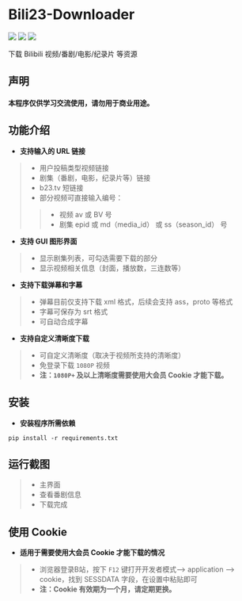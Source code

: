 # Bili23-Downloader
![](https://img.shields.io/badge/Latest_Version-1.12-green.svg) ![](https://img.shields.io/badge/Python-3.8.10-green.svg) ![](https://img.shields.io/badge/wxPython-4.1.1-green.svg)  
  
下载 Bilibili 视频/番剧/电影/纪录片 等资源  
## 声明
#### 本程序仅供学习交流使用，请勿用于商业用途。  
## 功能介绍
- **支持输入的 URL 链接**
> - 用户投稿类型视频链接
> - 剧集（番剧，电影，纪录片等）链接
> - b23.tv 短链接
> - 部分视频可直接输入编号：
> > - 视频 av 或 BV 号
> > - 剧集 epid 或 md（media_id） 或 ss（season_id） 号
- **支持 GUI 图形界面**  
> - 显示剧集列表，可勾选需要下载的部分
> - 显示视频相关信息（封面，播放数，三连数等）
- **支持下载弹幕和字幕**  
> - 弹幕目前仅支持下载 xml 格式，后续会支持 ass，proto 等格式
> - 字幕可保存为 srt 格式
> - 可自动合成字幕
- **支持自定义清晰度下载**  
> - 可自定义清晰度（取决于视频所支持的清晰度）  
> - 免登录下载 `1080P` 视频  
> - **注：`1080P+` 及以上清晰度需要使用大会员 Cookie 才能下载。**
## 安装
- **安装程序所需依赖**
```
pip install -r requirements.txt
```
## 运行截图
> - 主界面
> - 查看番剧信息
> - 下载完成
## 使用 Cookie
- **适用于需要使用大会员 Cookie 才能下载的情况**
> - 浏览器登录B站，按下 `F12` 键打开开发者模式--> application --> cookie，找到 SESSDATA 字段，在设置中粘贴即可
> - **注：Cookie 有效期为一个月，请定期更换。**
